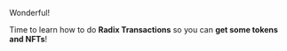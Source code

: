 Wonderful!

Time to learn how to do **Radix Transactions** so you can **get some tokens and NFTs**!
